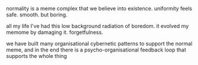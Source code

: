 normality is a meme complex that we believe into existence. uniformity feels safe. smooth. but boring.

all my life I've had this low background radiation of boredom. it evolved my memome by damaging it. forgetfulness.

we have built many organisational cybernetic patterns to support the normal meme, and in the end there is a psycho-organisational feedback loop that supports the whole thing


